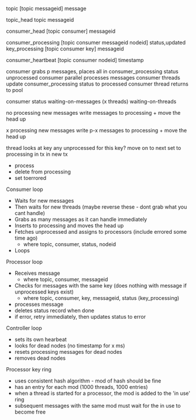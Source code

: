 topic 
[topic messageid] message

topic_head
topic messageid

consumer_head
[topic consumer] messageid

consumer_processing
[topic consumer messageid nodeid] status,updated 
key_processing
[topic consumer key] messageid 

consumer_heartbeat
[topic consumer nodeid] timestamp 


consumer grabs p messages, places all in consumer_processing status unprocessed
consumer parallel processes messages
consumer threads update consumer_processing status to processed
consumer thread returns to pool

consumer status
waiting-on-messages (x threads)
waiting-on-threads


no processing
new messages
write messages to processing + move the head up

x processing
new messages
write p-x messages to processing + move the head up

thread looks at key
any unprocessed for this key? move on to next
set to processing in tx
in new tx
- process
- delete from processing
- set toerrored

Consumer loop
- Waits for new messages
- Then waits for new threads (maybe reverse these - dont grab what you cant handle)
- Grabs as many messages as it can handle immediately
- Inserts to processing and moves the head up
- Fetches unprocessed and assigns to processors (include errored some time ago)
  - where topic, consumer, status, nodeid
- Loops

Processor loop
- Receives message
  - where topic, consumer, messageid
- Checks for messages with the same key (does nothing with message if unprocessed keys exist)
  - where topic, consumer, key, messageid, status (key_processing)
- processes message
- deletes status record when done
- if error, retry immediately, then updates status to error

Controller loop
- sets its own hearbeat
- looks for dead nodes (no timestamp for x ms)
- resets processing messages for dead nodes
- removes dead nodes


Processor key ring
- uses consistent hash algorithm - mod of hash should be fine
- has an entry for each mod (1000 threads, 1000 entries)
- when a thread is started for a processor, the mod is added to the 'in use' ring
- subsequent messages with the same mod must wait for the in use to become free
